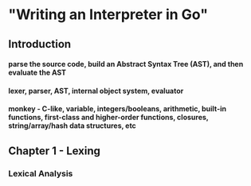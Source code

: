 # "Writing an Interpreter in Go"

## Introduction

#### parse the source code, build an Abstract Syntax Tree (AST), and then evaluate the AST

#### lexer, parser, AST, internal object system, evaluator

#### monkey - C-like, variable, integers/booleans, arithmetic, built-in functions, first-class and higher-order functions, closures, string/array/hash data structures, etc

## Chapter 1 - Lexing

### Lexical Analysis
